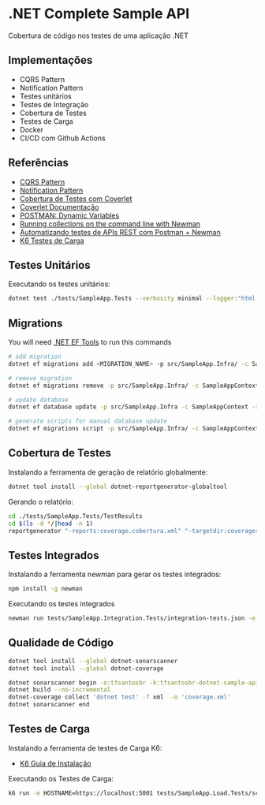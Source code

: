 # .NET Complete Sample API

Cobertura de código nos testes de uma aplicação .NET

## Implementações

- CQRS Pattern
- Notification Pattern
- Testes unitários
- Testes de Integração
- Cobertura de Testes
- Testes de Carga
- Docker
- CI/CD com Github Actions

## Referências

- [CQRS Pattern](https://github.com/tfsantosbr/dotnet-cqrs-pattern)
- [Notification Pattern](https://github.com/tfsantosbr/dotnet-notification-pattern)
- [Cobertura de Testes com Coverlet](https://renatogroffe.medium.com/net-5-cobertura-de-testes-com-coverlet-7cbec2f052d9)
- [Coverlet Documentação](https://github.com/coverlet-coverage/coverlet)
- [POSTMAN: Dynamic Variables](https://learning.postman.com/docs/writing-scripts/script-references/variables-list/)
- [Running collections on the command line with Newman](https://learning.postman.com/docs/running-collections/using-newman-cli/command-line-integration-with-newman/)
- [Automatizando testes de APIs REST com Postman + Newman](https://renatogroffe.medium.com/automatizando-testes-de-apis-rest-com-postman-newman-a90f0d90df09)
- [K6 Testes de Carga](https://k6.io/)

## Testes Unitários

Executando os testes unitários:

```bash
dotnet test ./tests/SampleApp.Tests --verbosity minimal --logger:"html;LogFileName=tests-results.html" --collect:"XPlat Code Coverage"
```

## Migrations

You will need [.NET EF Tools](https://docs.microsoft.com/en-us/ef/core/cli/dotnet) to run this commands

```bash
# add migration
dotnet ef migrations add <MIGRATION_NAME> -p src/SampleApp.Infra/ -c SampleAppContext -s src/SampleApp.Api -o Contexts/Migrations

# remove migration
dotnet ef migrations remove -p src/SampleApp.Infra/ -c SampleAppContext -s src/SampleApp.Api

# update database
dotnet ef database update -p src/SampleApp.Infra -c SampleAppContext -s src/SampleApp.Api

# generate scripts for manual database update
dotnet ef migrations script -p src/SampleApp.Infra/ -c SampleAppContext -s src/SampleApp.Api -o ./scripts/migrations.sql
```

## Cobertura de Testes

Instalando a ferramenta de geração de relatório globalmente:

```bash
dotnet tool install --global dotnet-reportgenerator-globaltool
```

Gerando o relatório:

```bash
cd ./tests/SampleApp.Tests/TestResults
cd $(ls -d */|head -n 1)
reportgenerator "-reports:coverage.cobertura.xml" "-targetdir:coveragereport" -reporttypes:Html
```

## Testes Integrados

Instalando a ferramenta newman para gerar os testes integrados:

```bash
npm install -g newman
```

Executando os testes integrados

```bash
newman run tests/SampleApp.Integration.Tests/integration-tests.json -e tests/SampleApp.Integration.Tests/environments/docker.environment.json --insecure
```

## Qualidade de Código

```bash
dotnet tool install --global dotnet-sonarscanner
dotnet tool install --global dotnet-coverage
```

```bash
dotnet sonarscanner begin -o:tfsantosbr -k:tfsantosbr-dotnet-sample-api -d:sonar.host.url=https://sonarcloud.io -d:sonar.cs.vscoveragexml.reportsPaths=coverage.xml
dotnet build --no-incremental
dotnet-coverage collect 'dotnet test' -f xml  -o 'coverage.xml'
dotnet sonarscanner end
```

## Testes de Carga

Instalando a ferramenta de testes de Carga K6:

- [K6 Guia de Instalação](https://k6.io/docs/getting-started/installation)

Executando os Testes de Carga:

```bash
k6 run -e HOSTNAME=https://localhost:5001 tests/SampleApp.Load.Tests/script.js
```
